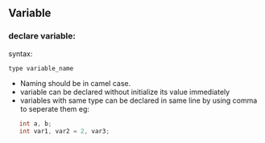 ## Variable

### declare variable:

syntax:
```
type variable_name
```

- Naming should be in camel case.
- variable can be  declared without initialize its value immediately
- variables with same type can be declared in same line by using comma to seperate them eg:
    
 ```cs
    int a, b;
    int var1, var2 = 2, var3;
 ```
